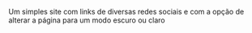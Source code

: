 Um simples site com links de diversas redes sociais e com a opção de alterar a página para um modo escuro ou claro
